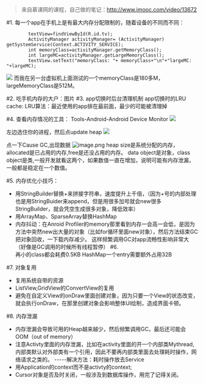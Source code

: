>来自慕课网的课程，自己做的笔记：http://www.imooc.com/video/13672

#1. 每一个app在手机上是有最大内存分配限制的，随着设备的不同而不同：
```
        textView=findViewById(R.id.tv);
        ActivityManager activityManager= (ActivityManager) getSystemService(Context.ACTIVITY_SERVICE);
        int memoryClass=activityManager.getMemoryClass();
        int largeMC=activityManager.getLargeMemoryClass();
        textView.setText("memoryClass: "+ memoryClass+"\n"+"largeMC: "+largeMC);
```
![](http://upload-images.jianshu.io/upload_images/7177220-60a9ad7af9992be2.png?imageMogr2/auto-orient/strip%7CimageView2/2/w/1240)
而我在另一台虚拟机上面测试的一个memoryClass是180多M，largeMemoryClass是512M。

#2. 吃手机内存的大户：图片
#3. app切换时后台清理机制
 app切换时的LRU cache:
LRU算法：最近使用的app排在最前面，最少的可能被清理掉

#4. 查看内存情况的工具：
Tools-Android-Android Device Monitor
![](http://upload-images.jianshu.io/upload_images/7177220-05189c2d72d6932c.png?imageMogr2/auto-orient/strip%7CimageView2/2/w/1240)

左边选住你的进程，然后点update heap
![](http://upload-images.jianshu.io/upload_images/7177220-211fd800db9c7347.png?imageMogr2/auto-orient/strip%7CimageView2/2/w/1240)

点一下Cause GC,出现数据
![image.png](http://upload-images.jianshu.io/upload_images/7177220-bd643aac527f4d09.png?imageMogr2/auto-orient/strip%7CimageView2/2/w/1240)
heap size是系统分配的内存，allocated是已占用的内存,free是还没占用的内存。
data object是对象，class object是类,一般开发就看这两个，如果数值一直在增加，说明可能有内存泄漏，一般都是稳定在一个数值。

#5. 内存优化小技巧：
* 用StringBuilder替换+来拼接字符串，速度提升上千倍，（因为+号的内部处理也是用StringBuider来append，但是用很多加号就会new很多StringBuilder，就会凭空生成很多对象，降低效率）
* 用ArrayMap、SparseArray替换HashMap
* 内存抖动：在Anroid Profiler的memory那里看到内存一会高一会低，是因为方法中突然new出大量的对象（比如for循环里面new对象），然后方法结束GC把对象回收，一下载内存减少。
这样频繁调用GC对app流畅性影响非常大（好像是GC调用的时候所有线程暂停）
#6.  
再小的class都会耗费0.5KB
HashMap一个entry需要额外占用32B

#7. 对象复用
* 复用系统自带的资源
* ListView,GridView的ConvertView的复用
* 避免在自定义View的onDraw里面创建对象，因为只要一个View的状态改变，就会执行onDraw，在那里创建对象会影响整体UI绘制，造成界面卡顿。

#8. 内存泄漏
* 内存泄漏会导致可用的Heap越来越少，然后频繁调用GC，最后还可能会OOM（out of memory）
* 注意Activty里面的内存泄漏，比如在activity里面的开一个内部类Mythread,内部类默认对外部类有一个引用，因此不要再内部类里面去处理耗时操作，网络请求之类的。
-----解决方法：耗时操作放去Service
* 用Application的context而不是activty的context;
* Cursor对象是否及时关闭，一般涉及到数据库操作，用完了记得关闭。
